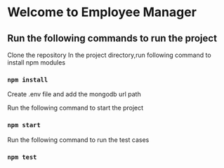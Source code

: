 # Welcome to Employee Manager



## Run the following commands to run the project

Clone the repository
In the project directory,run following command to install npm modules
### `npm install`

Create .env file and add the mongodb url path

Run the following command to start the project

### `npm start`

Run the following command to run the test cases
### `npm test`